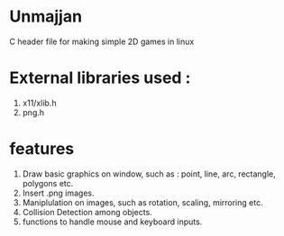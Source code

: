 # Unmajjan

C header file for making simple 2D games in linux

# External libraries used :

1. x11/xlib.h
2. png.h

# features

1. Draw basic graphics on window, such as : point, line, arc, rectangle, polygons etc.
2. Insert .png images.
3. Maniplulation on images, such as rotation, scaling, mirroring etc.
4. Collision Detection among objects.
5. functions to handle mouse and keyboard inputs.
